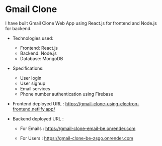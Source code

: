 # Gmail Clone

I have built Gmail Clone Web App using React.js for frontend and Node.js for backend.

- Technologies used:
  - Frontend: React.js
  - Backend: Node.js
  - Database: MongoDB

- Specifications:
  - User login
  - User signup
  - Email services
  - Phone number authentication using Firebase

- Frontend deployed URL : https://gmail-clone-using-electron-frontend.netlify.app/

- Backend deployed URL :

  - For Emails : https://gmail-clone-email-be.onrender.com

  - For Users : https://gmail-clone-be-zsgo.onrender.com
